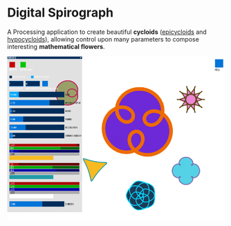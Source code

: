 # Digital Spirograph
A Processing application to create beautiful **cycloids** ([epicycloids](https://en.wikipedia.org/wiki/Epicycloid) and [hypocycloids](https://en.wikipedia.org/wiki/Hypocycloid)), allowing control upon many parameters to compose interesting **mathematical flowers**.  
  
  
![screenshot](https://github.com/SimonTalaga/DigitalSpirograph/blob/master/screenshot.png)
